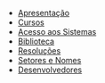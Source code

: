 ﻿<!-- _sidebar.md -->
<!-- Aqui onde fica a Barra lateral -->

* [<ion-icon name="eye-outline"></ion-icon> Apresentação](paginas/apresentacao.md "Apresentação")
* [<ion-icon name="desktop-outline"></ion-icon> Cursos](paginas/cursos.md "Cursos")
* [<ion-icon name="eye-outline"></ion-icon> Acesso aos Sistemas](paginas/sistemas.md "Acesso aos Sistemas")
* [<ion-icon name="eye-outline"></ion-icon> Biblioteca](paginas/biblioteca.md "Biblioteca")
* [<ion-icon name="eye-outline"></ion-icon> Resoluções](paginas/resolucao.md "Resoluções")
* [<ion-icon name="eye-outline"></ion-icon> Setores e Nomes](paginas/setores.md "Cursos")
* [<ion-icon name="eye-outline"></ion-icon> Desenvolvedores](paginas/desenvolvedores.md "Desenvolvedores")
